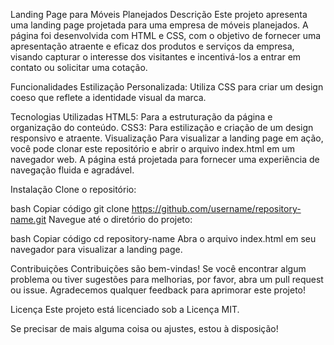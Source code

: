 Landing Page para Móveis Planejados
Descrição
Este projeto apresenta uma landing page projetada para uma empresa de móveis planejados. A página foi desenvolvida com HTML e CSS, com o objetivo de fornecer uma apresentação atraente e eficaz dos produtos e serviços da empresa, visando capturar o interesse dos visitantes e incentivá-los a entrar em contato ou solicitar uma cotação.

Funcionalidades
Estilização Personalizada: Utiliza CSS para criar um design coeso que reflete a identidade visual da marca.

Tecnologias Utilizadas
HTML5: Para a estruturação da página e organização do conteúdo.
CSS3: Para estilização e criação de um design responsivo e atraente.
Visualização
Para visualizar a landing page em ação, você pode clonar este repositório e abrir o arquivo index.html em um navegador web. A página está projetada para fornecer uma experiência de navegação fluida e agradável.

Instalação
Clone o repositório:

bash
Copiar código
git clone https://github.com/username/repository-name.git
Navegue até o diretório do projeto:

bash
Copiar código
cd repository-name
Abra o arquivo index.html em seu navegador para visualizar a landing page.

Contribuições
Contribuições são bem-vindas! Se você encontrar algum problema ou tiver sugestões para melhorias, por favor, abra um pull request ou issue. Agradecemos qualquer feedback para aprimorar este projeto!

Licença
Este projeto está licenciado sob a Licença MIT.

Se precisar de mais alguma coisa ou ajustes, estou à disposição!

